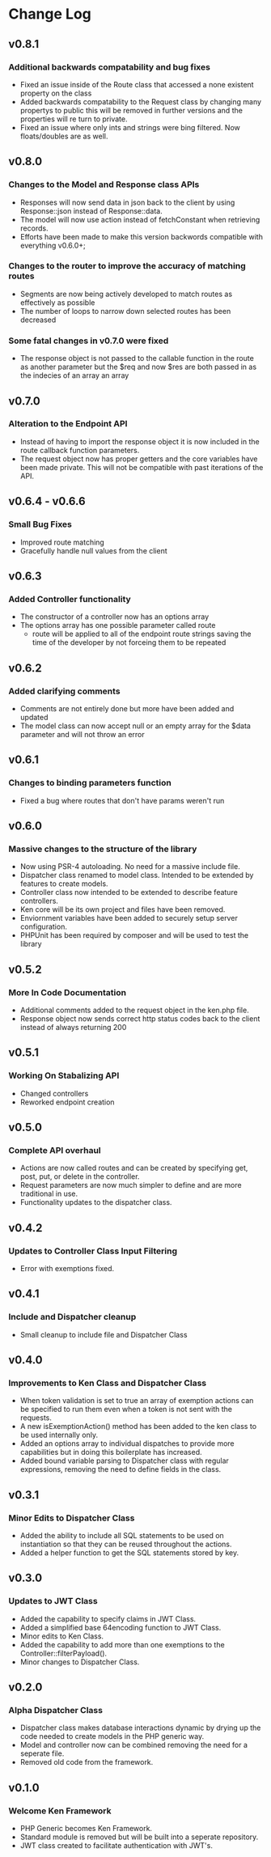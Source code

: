 # Change Log

## v0.8.1

### Additional backwards compatability and bug fixes

- Fixed an issue inside of the Route class that accessed a none existent property on the class
- Added backwards compatability to the Request class by changing many propertys to public this will be removed in further versions and the properties will re turn to private.
- Fixed an issue where only ints and strings were bing filtered. Now floats/doubles are as well.

## v0.8.0

### Changes to the Model and Response class APIs

- Responses will now send data in json back to the client by using Response::json instead of Response::data.
- The model will now use action instead of fetchConstant when retrieving records.
- Efforts have been made to make this version backwords compatible with everything v0.6.0+;

### Changes to the router to improve the accuracy of matching routes

- Segments are now being actively developed to match routes as effectively as possible
- The number of loops to narrow down selected routes has been decreased

### Some fatal changes in v0.7.0 were fixed

- The response object is not passed to the callable function in the route as another parameter but the $req and now $res are both passed in as the indecies of an array an array

## v0.7.0

### Alteration to the Endpoint API

- Instead of having to import the response object it is now included in the route callback function parameters.
- The request object now has proper getters and the core variables have been made private. This will not be compatible with past iterations of the API.

## v0.6.4 - v0.6.6

### Small Bug Fixes

- Improved route matching
- Gracefully handle null values from the client

## v0.6.3

### Added Controller functionality

- The constructor of a controller now has an options array
- The options array has one possible parameter called route
  - route will be applied to all of the endpoint route strings saving the time of the developer by not forceing them to be repeated

## v0.6.2

### Added clarifying comments

- Comments are not entirely done but more have been added and updated
- The model class can now accept null or an empty array for the \$data parameter and will not throw an error

## v0.6.1

### Changes to binding parameters function

- Fixed a bug where routes that don't have params weren't run

## v0.6.0

### Massive changes to the structure of the library

- Now using PSR-4 autoloading. No need for a massive include file.
- Dispatcher class renamed to model class. Intended to be extended by features to create models.
- Controller class now intended to be extended to describe feature controllers.
- Ken core will be its own project and files have been removed.
- Enviornment variables have been added to securely setup server configuration.
- PHPUnit has been required by composer and will be used to test the library

## v0.5.2

### More In Code Documentation

- Additional comments added to the request object in the ken.php file.
- Response object now sends correct http status codes back to the client instead of always returning 200

## v0.5.1

### Working On Stabalizing API

- Changed controllers
- Reworked endpoint creation

## v0.5.0

### Complete API overhaul

- Actions are now called routes and can be created by specifying get, post, put, or delete in the controller.
- Request parameters are now much simpler to define and are more traditional in use.
- Functionality updates to the dispatcher class.

## v0.4.2

### Updates to Controller Class Input Filtering

- Error with exemptions fixed.

## v0.4.1

### Include and Dispatcher cleanup

- Small cleanup to include file and Dispatcher Class

## v0.4.0

### Improvements to Ken Class and Dispatcher Class

- When token validation is set to true an array of exemption actions can be specified to run them even when a token is not sent with the requests.
- A new isExemptionAction() method has been added to the ken class to be used internally only.
- Added an options array to individual dispatches to provide more capabilities but in doing this boilerplate has increased.
- Added bound variable parsing to Dispatcher class with regular expressions, removing the need to define fields in the class.

## v0.3.1

### Minor Edits to Dispatcher Class

- Added the ability to include all SQL statements to be used on instantiation so that they can be reused throughout the actions.
- Added a helper function to get the SQL statements stored by key.

## v0.3.0

### Updates to JWT Class

- Added the capability to specify claims in JWT Class.
- Added a simplified base 64encoding function to JWT Class.
- Minor edits to Ken Class.
- Added the capability to add more than one exemptions to the Controller::filterPayload().
- Minor changes to Dispatcher Class.

## v0.2.0

### Alpha Dispatcher Class

- Dispatcher class makes database interactions dynamic by drying up the code needed to create models in the PHP generic way.
- Model and controller now can be combined removing the need for a seperate file.
- Removed old code from the framework.

## v0.1.0

### Welcome Ken Framework

- PHP Generic becomes Ken Framework.
- Standard module is removed but will be built into a seperate repository.
- JWT class created to facilitate authentication with JWT's.
